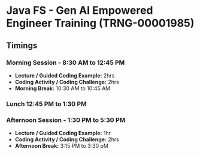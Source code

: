 # Java FS - Gen AI Empowered Engineer Training (TRNG-00001985)

## Timings

### Morning Session - 8:30 AM to 12:45 PM

- **Lecture / Guided Coding Example:**  2hrs
- **Coding Activity / Coding Challenge:** 2hrs
- **Morning Break:** 10:30 AM to 10:45 AM

### Lunch 12:45 PM to 1:30 PM

### Afternoon Session - 1:30 PM to 5:30 PM

- **Lecture / Guided Coding Example:** 1hr
- **Coding Activity / Coding Challenge:** 2hrs
- **Afternoon Break:** 3:15 PM to 3:30 pM



